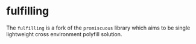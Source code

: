 # fulfilling

The `fulfilling` is a fork of the `promiscuous` library which aims to be single
lightweight cross environment polyfill solution.
